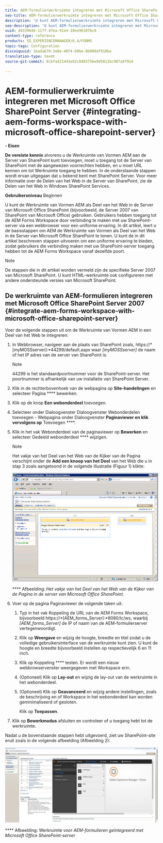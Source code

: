 ```yaml
---
title: AEM-formulierwerkruimte integreren met Microsoft Office SharePoint Server
seo-title: AEM-formulierwerkruimte integreren met Microsoft Office SharePoint Server
description: 'U kunt AEM-formulierwerkruimte integreren met Microsoft Office SharePoint Server. '
seo-description: 'U kunt AEM-formulierwerkruimte integreren met Microsoft Office SharePoint Server. '
uuid: d43396d4-117f-47ea-91e4-10ee96107bc8
content-type: reference
products: SG_EXPERIENCEMANAGER/6.4/FORMS
topic-tags: Configuration
discoiquuid: 1bada670-3e0e-40f4-b9be-8b090df910be
translation-type: tm+mt
source-git-commit: 8cbfa421443e62c0483756e9d5812bc987a9f91d

---
```



# AEM-formulierwerkruimte integreren met Microsoft Office SharePoint Server {#integrating-aem-forms-workspace-with-microsoft-office-sharepoint-server}

**- Eisen**

**De vereiste kennis** alvorens u de Werkruimte van Vormen AEM aan de Server van SharePoint kunt toevoegen, moet u toegang tot de Server van SharePoint met de aangewezen voorrechten hebben, en u moet URL kennen om tot Werkruimte toegang te hebben. In de onderstaande stappen wordt ervan uitgegaan dat u bekend bent met SharePoint Server. Voor meer informatie over de Delen van het Web in de Server van SharePoint, zie de Delen van het Web in Windows SharePoint Services.

**Gebruikersniveau** Beginnen

U kunt de Werkruimte van Vormen AEM als Deel van het Web in de Server van Microsoft Office SharePoint (bijvoorbeeld, de Server 2007 van SharePoint van Microsoft Office) gebruiken. Gebruikers hebben toegang tot de AEM Forms Workspace door verbinding te maken met uw SharePoint-server via een webbrowser voor een uniforme ervaring. In dit artikel, leert u de basisstappen om AEM de Werkruimte van Vormen als Deel van het Web in de Server van Microsoft Office SharePoint te tonen. U kunt de in dit artikel beschreven stappen uitvoeren om een uniforme ervaring te bieden, zodat gebruikers die verbinding maken met uw SharePoint-server toegang hebben tot de AEM Forms Workspace vanaf dezelfde poort.

>[!NOTE]
>
>De stappen die in dit artikel worden vermeld zijn de specifieke Server 2007 van Microsoft SharePoint. U kunt HTML-werkruimte ook configureren met andere ondersteunde versies van Microsoft SharePoint.

## De werkruimte van AEM-formulieren integreren met Microsoft Office SharePoint Server 2007 {#integrate-aem-forms-workspace-with-microsoft-office-sharepoint-server}

Voer de volgende stappen uit om de Werkruimte van Vormen AEM in een Deel van het Web te integreren:

1. In Webbrowser, navigeer aan de plaats van SharePoint zoals, https://*[myMOSSserver]:*44299/default.aspx waar *[myMOSSserver]* de naam of het IP adres van de server van SharePoint is.

   >[!NOTE]
   >
   >44299 is het standaardpoortnummer voor de SharePoint-server. Het poortnummer is afhankelijk van uw installatie van SharePoint Server.

1. Klik in de rechterbovenhoek van de webpagina op **Site-handelingen** en selecteer Pagina **** bewerken.
1. Klik op de knop **Een webonderdeel** toevoegen.
1. Selecteer onder Dialoogvenster Dialoogvenster Webonderdelen toevoegen - Webpagina onder Dialoogvenster **Paginaviewer en klik vervolgens op** Toevoegen ****.
1. Klik in het vak Webonderdeel van de paginaviewer op **Bewerken** en selecteer Gedeeld webonderdeel **** wijzigen.

   >[!NOTE]
   >
   >Het vakje van het Deel van het Web van de Kijker van de Pagina verschijnt onder de **Add een knoop van het Deel** van het Web die u in stap 3 zoals aangetoond in de volgende illustratie (Figuur 1) klikte:

   ![Het vakje van het Deel van het Web van de Kijker van de pagina in de server van SharePoint van Microsoft Office.](assets/page-viewer-web-part-box-in-microsoft-office-sharepoint-server.png)

   **** Afbeelding: *Het vakje van het Deel van het Web van de Kijker van de Pagina in de server van Microsoft Office SharePoint.*

1. Voer op de pagina Paginaviewer de volgende taken uit:

   1. Typ in het vak Koppeling de URL van de AEM Forms Workspace, bijvoorbeeld https://*[AEM_forms_Server]:*8080/lc/ws, waarbij *[AEM_forms_Server]* de IP of naam van de AEM-formulierserver vertegenwoordigt.
   1. Klik op **Weergave** en wijzig de hoogte, breedte en titel zodat u de volledige gebruikersinterface van de werkruimte kunt zien. U kunt de hoogte en breedte bijvoorbeeld instellen op respectievelijk 6 en 11 inch.
   1. Klik op Koppeling **** testen. Er wordt een nieuw webbrowservenster weergegeven met Workspace erin.
   1. (Optioneel) Klik op **Lay-out** en wijzig de lay-out van de werkruimte in het webonderdeel.
   1. (Optioneel) Klik op **Geavanceerd** en wijzig andere instellingen, zoals de beschrijving en of Workspace in het webonderdeel kan worden geminimaliseerd of gesloten.

      Klik op **Toepassen**.

1. Klik op **Bewerkmodus** afsluiten en controleer of u toegang hebt tot de werkruimte.

Nadat u de bovenstaande stappen hebt uitgevoerd, ziet uw SharePoint-site eruit zoals in de volgende afbeelding (Afbeelding 2):

![AEM-werkruimte voor formulieren geïntegreerd met Microsoft Office SharePoint-server](assets/aem-forms-workspace.jpg)

**** Afbeelding: Werkruimte *voor AEM-formulieren geïntegreerd met Microsoft Office SharePoint-server*


